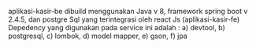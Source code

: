 aplikasi-kasir-be dibuild menggunakan Java v 8, framework spring boot v 2.4.5, dan postgre Sql yang terintegrasi oleh react Js (aplikasi-kasir-fe)
Depedency yang digunakan pada service ini adalah :
a) devtool,
b) postgresql,
c) lombok,
d) model mapper,
e) gson,
f) jpa
